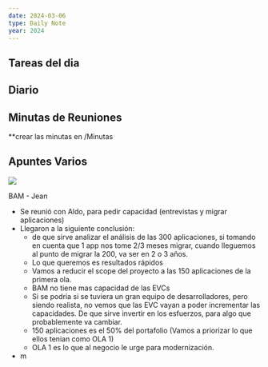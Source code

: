 ```yaml
---
date: 2024-03-06
type: Daily Note
year: 2024
---
```


## Tareas del dia

## Diario

## Minutas de Reuniones
**crear las minutas en /Minutas

## Apuntes Varios

![](../attachments/Pasted%20image%2020240306065523.png)


BAM - Jean
- Se reunió con Aldo, para pedir capacidad (entrevistas y migrar aplicaciones)
- Llegaron a la siguiente conclusión:
	- de que sirve analizar el análisis de las 300 aplicaciones,  si tomando en cuenta que 1 app nos tome 2/3 meses migrar, cuando lleguemos al punto de migrar la 200, va ser en 2 o 3 años.
	- Lo que queremos es resultados rápidos
	- Vamos a reducir el scope del proyecto a las 150 aplicaciones de la primera ola.
	- BAM no tiene mas capacidad de las EVCs
	- Si se podria si se tuviera un gran equipo de desarrolladores, pero siendo realista, no vemos que las EVC vayan a poder incrementar las capacidades. De que sirve invertir en los esfuerzos, para algo que probablemente va cambiar.
	- 150 aplicaciones es el 50% del portafolio (Vamos a priorizar lo que ellos tenian como OLA 1)
	- OLA 1 es lo que al negocio le urge para modernización.
- m
